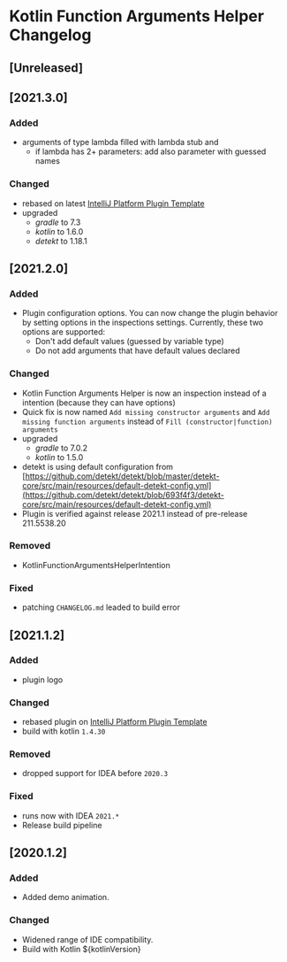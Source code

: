 <!-- Keep a Changelog guide -> https://keepachangelog.com -->

# Kotlin Function Arguments Helper Changelog

## [Unreleased]

## [2021.3.0]
### Added
- arguments of type lambda filled with lambda stub and
  - if lambda has 2+ parameters: add also parameter with guessed names

### Changed
- rebased on latest [IntelliJ Platform Plugin Template](https://github.com/JetBrains/intellij-platform-plugin-template)
- upgraded
  - *gradle* to 7.3
  - *kotlin* to 1.6.0
  - *detekt* to 1.18.1

## [2021.2.0]
### Added
- Plugin configuration options. You can now change the plugin behavior by setting options in the inspections settings. Currently, these two options are supported:
  - Don't add default values (guessed by variable type)
  - Do not add arguments that have default values declared

### Changed
- Kotlin Function Arguments Helper is now an inspection instead of a intention (because they can have options)
- Quick fix is now named `Add missing constructor arguments` and `Add missing function arguments` instead of `Fill (constructor|function) arguments`
- upgraded
  - *gradle* to 7.0.2
  - *kotlin* to 1.5.0
- detekt is using default configuration from [https://github.com/detekt/detekt/blob/master/detekt-core/src/main/resources/default-detekt-config.yml](https://github.com/detekt/detekt/blob/693f4f3/detekt-core/src/main/resources/default-detekt-config.yml)
- Plugin is verified against release 2021.1 instead of pre-release 211.5538.20

### Removed
- KotlinFunctionArgumentsHelperIntention

### Fixed
- patching `CHANGELOG.md` leaded to build error

## [2021.1.2]
### Added
- plugin logo

### Changed
- rebased plugin on [IntelliJ Platform Plugin Template](https://github.com/JetBrains/intellij-platform-plugin-template)
- build with kotlin `1.4.30`

### Removed
- dropped support for IDEA before `2020.3`

### Fixed
- runs now with IDEA `2021.*`
- Release build pipeline

## [2020.1.2]
### Added
- Added demo animation.

### Changed
- Widened range of IDE compatibility.
- Build with Kotlin ${kotlinVersion}